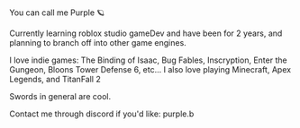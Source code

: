 You can call me Purple 🪐

Currently learning roblox studio gameDev and have been for 2 years, and planning to branch off into other game engines. 

I love indie games: The Binding of Isaac, Bug Fables, Inscryption, Enter the Gungeon, Bloons Tower Defense 6, etc...
I also love playing Minecraft, Apex Legends, and TitanFall 2 

Swords in general are cool.

Contact me through discord if you'd like: purple.b


<!---
DecompiledPurple/DecompiledPurple is a ✨ special ✨ repository because its `README.md` (this file) appears on your GitHub profile.
You can click the Preview link to take a look at your changes.
--->
